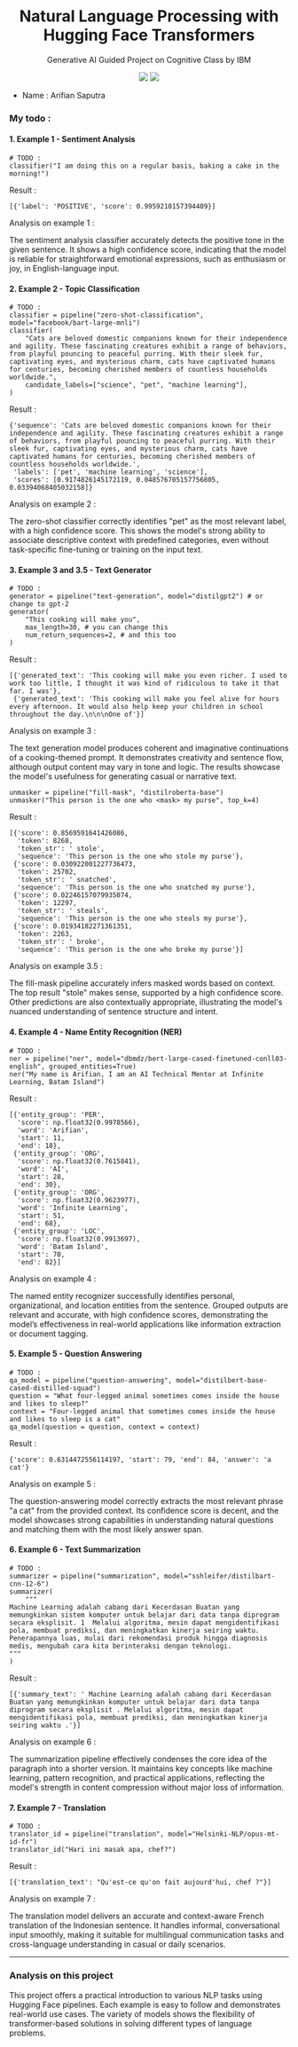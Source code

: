 <h1 align="center"> Natural Language Processing  with Hugging Face Transformers </h1>
<p align="center"> Generative AI Guided Project on Cognitive Class by IBM</p>

<div align="center">

<img src="https://img.shields.io/badge/python-3670A0?style=for-the-badge&logo=python&logoColor=ffdd54">
<img src="https://img.shields.io/badge/PyTorch-%23EE4C2C.svg?style=for-the-badge&logo=PyTorch&logoColor=white">

</div>

- Name : Arifian Saputra

### My todo : 

#### 1. Example 1 - Sentiment Analysis

```
# TODO :
classifier("I am doing this on a regular basis, baking a cake in the morning!")
```

Result : 

```
[{'label': 'POSITIVE', 'score': 0.9959210157394409}]
```

Analysis on example 1 : 

The sentiment analysis classifier accurately detects the positive tone in the given sentence. It shows a high confidence score, indicating that the model is reliable for straightforward emotional expressions, such as enthusiasm or joy, in English-language input.


#### 2. Example 2 - Topic Classification

```
# TODO :
classifier = pipeline("zero-shot-classification", model="facebook/bart-large-mnli")
classifier(
    "Cats are beloved domestic companions known for their independence and agility. These fascinating creatures exhibit a range of behaviors, from playful pouncing to peaceful purring. With their sleek fur, captivating eyes, and mysterious charm, cats have captivated humans for centuries, becoming cherished members of countless households worldwide.",
    candidate_labels=["science", "pet", "machine learning"],
)
```

Result : 

```
{'sequence': 'Cats are beloved domestic companions known for their independence and agility. These fascinating creatures exhibit a range of behaviors, from playful pouncing to peaceful purring. With their sleek fur, captivating eyes, and mysterious charm, cats have captivated humans for centuries, becoming cherished members of countless households worldwide.',
 'labels': ['pet', 'machine learning', 'science'],
 'scores': [0.9174826145172119, 0.048576705157756805, 0.03394068405032158]}
```

Analysis on example 2 : 

The zero-shot classifier correctly identifies "pet" as the most relevant label, with a high confidence score. This shows the model's strong ability to associate descriptive context with predefined categories, even without task-specific fine-tuning or training on the input text.

#### 3. Example 3 and 3.5 - Text Generator

```
# TODO :
generator = pipeline("text-generation", model="distilgpt2") # or change to gpt-2
generator(
    "This cooking will make you",
    max_length=30, # you can change this
    num_return_sequences=2, # and this too
)
```

Result : 

```
[{'generated_text': 'This cooking will make you even richer. I used to work too little, I thought it was kind of ridiculous to take it that far. I was'},
 {'generated_text': 'This cooking will make you feel alive for hours every afternoon. It would also help keep your children in school throughout the day.\n\n\nOne of'}]
```

Analysis on example 3 : 

The text generation model produces coherent and imaginative continuations of a cooking-themed prompt. It demonstrates creativity and sentence flow, although output content may vary in tone and logic. The results showcase the model's usefulness for generating casual or narrative text.

```
unmasker = pipeline("fill-mask", "distilroberta-base")
unmasker("This person is the one who <mask> my purse", top_k=4)
```

Result : 

```
[{'score': 0.8569591641426086,
  'token': 8268,
  'token_str': ' stole',
  'sequence': 'This person is the one who stole my purse'},
 {'score': 0.030922001227736473,
  'token': 25702,
  'token_str': ' snatched',
  'sequence': 'This person is the one who snatched my purse'},
 {'score': 0.02246157079935074,
  'token': 12297,
  'token_str': ' steals',
  'sequence': 'This person is the one who steals my purse'},
 {'score': 0.01934182271361351,
  'token': 2263,
  'token_str': ' broke',
  'sequence': 'This person is the one who broke my purse'}]
```

Analysis on example 3.5 : 

The fill-mask pipeline accurately infers masked words based on context. The top result "stole" makes sense, supported by a high confidence score. Other predictions are also contextually appropriate, illustrating the model's nuanced understanding of sentence structure and intent.

#### 4. Example 4 - Name Entity Recognition (NER)

```
# TODO :
ner = pipeline("ner", model="dbmdz/bert-large-cased-finetuned-conll03-english", grouped_entities=True)
ner("My name is Arifian, I am an AI Technical Mentor at Infinite Learning, Batam Island")
```

Result : 

```
[{'entity_group': 'PER',
  'score': np.float32(0.9978566),
  'word': 'Arifian',
  'start': 11,
  'end': 18},
 {'entity_group': 'ORG',
  'score': np.float32(0.7615841),
  'word': 'AI',
  'start': 28,
  'end': 30},
 {'entity_group': 'ORG',
  'score': np.float32(0.9623977),
  'word': 'Infinite Learning',
  'start': 51,
  'end': 68},
 {'entity_group': 'LOC',
  'score': np.float32(0.9913697),
  'word': 'Batam Island',
  'start': 70,
  'end': 82}]
```

Analysis on example 4 : 

The named entity recognizer successfully identifies personal, organizational, and location entities from the sentence. Grouped outputs are relevant and accurate, with high confidence scores, demonstrating the model’s effectiveness in real-world applications like information extraction or document tagging.

#### 5. Example 5 - Question Answering

```
# TODO :
qa_model = pipeline("question-answering", model="distilbert-base-cased-distilled-squad")
question = "What four-legged animal sometimes comes inside the house and likes to sleep?"
context = "Four-legged animal that sometimes comes inside the house and likes to sleep is a cat"
qa_model(question = question, context = context)
```

Result : 

```
{'score': 0.6314472556114197, 'start': 79, 'end': 84, 'answer': 'a cat'}
```

Analysis on example 5 : 

The question-answering model correctly extracts the most relevant phrase "a cat" from the provided context. Its confidence score is decent, and the model showcases strong capabilities in understanding natural questions and matching them with the most likely answer span.

#### 6. Example 6 - Text Summarization

```
# TODO :
summarizer = pipeline("summarization", model="sshleifer/distilbart-cnn-12-6")
summarizer(
    """
Machine Learning adalah cabang dari Kecerdasan Buatan yang memungkinkan sistem komputer untuk belajar dari data tanpa diprogram secara eksplisit. 1  Melalui algoritma, mesin dapat mengidentifikasi pola, membuat prediksi, dan meningkatkan kinerja seiring waktu. Penerapannya luas, mulai dari rekomendasi produk hingga diagnosis medis, mengubah cara kita berinteraksi dengan teknologi. 
"""
)
```

Result : 

```
[{'summary_text': ' Machine Learning adalah cabang dari Kecerdasan Buatan yang memungkinkan komputer untuk belajar dari data tanpa diprogram secara eksplisit . Melalui algoritma, mesin dapat mengidentifikasi pola, membuat prediksi, dan meningkatkan kinerja seiring waktu .'}]

```

Analysis on example 6 :

The summarization pipeline effectively condenses the core idea of the paragraph into a shorter version. It maintains key concepts like machine learning, pattern recognition, and practical applications, reflecting the model's strength in content compression without major loss of information.

#### 7. Example 7 - Translation

```
# TODO :
translator_id = pipeline("translation", model="Helsinki-NLP/opus-mt-id-fr")
translator_id("Hari ini masak apa, chef?")
```

Result : 

```
[{'translation_text': "Qu'est-ce qu'on fait aujourd'hui, chef ?"}]

```

Analysis on example 7 :

The translation model delivers an accurate and context-aware French translation of the Indonesian sentence. It handles informal, conversational input smoothly, making it suitable for multilingual communication tasks and cross-language understanding in casual or daily scenarios.

---

### Analysis on this project

This project offers a practical introduction to various NLP tasks using Hugging Face pipelines. Each example is easy to follow and demonstrates real-world use cases. The variety of models shows the flexibility of transformer-based solutions in solving different types of language problems.